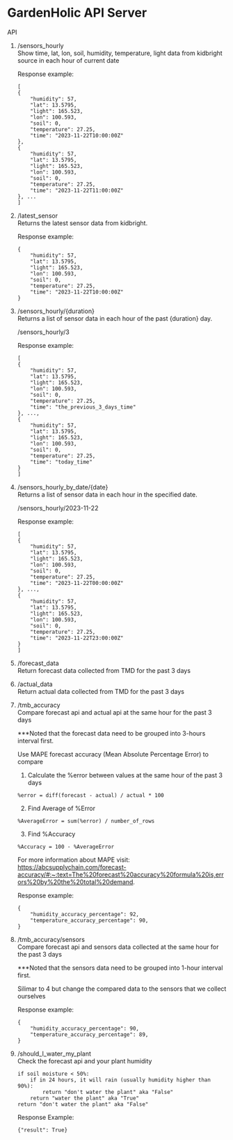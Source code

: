 GardenHolic API Server
===============

API

1. /sensors_hourly <br>
Show time, lat, lon, soil, humidity, temperature, light data from kidbright source in each hour of current date

    Response example:
    ```
    [
    {
        "humidity": 57,
        "lat": 13.5795,
        "light": 165.523,
        "lon": 100.593,
        "soil": 0,
        "temperature": 27.25,
        "time": "2023-11-22T10:00:00Z"
    },
    {
        "humidity": 57,
        "lat": 13.5795,
        "light": 165.523,
        "lon": 100.593,
        "soil": 0,
        "temperature": 27.25,
        "time": "2023-11-22T11:00:00Z"
    }, ...
    ]
    ```
2. /latest_sensor <br>
Returns the latest sensor data from kidbright.

    Response example:
    ```
    {
        "humidity": 57,
        "lat": 13.5795,
        "light": 165.523,
        "lon": 100.593,
        "soil": 0,
        "temperature": 27.25,
        "time": "2023-11-22T10:00:00Z"
    }
    ```

3. /sensors_hourly/{duration} <br>
Returns a list of sensor data in each hour of the past {duration} day.

    /sensors_hourly/3

    Response example:
    ```
    [
    {
        "humidity": 57,
        "lat": 13.5795,
        "light": 165.523,
        "lon": 100.593,
        "soil": 0,
        "temperature": 27.25,
        "time": "the_previous_3_days_time"
    }, ...,
    {
        "humidity": 57,
        "lat": 13.5795,
        "light": 165.523,
        "lon": 100.593,
        "soil": 0,
        "temperature": 27.25,
        "time": "today_time"
    }
    ]
    ```
4. /sensors_hourly_by_date/{date} <br>
Returns a list of sensor data in each hour in the specified date.

    /sensors_hourly/2023-11-22

    Response example:
    ```
    [
    {
        "humidity": 57,
        "lat": 13.5795,
        "light": 165.523,
        "lon": 100.593,
        "soil": 0,
        "temperature": 27.25,
        "time": "2023-11-22T00:00:00Z"
    }, ...,
    {
        "humidity": 57,
        "lat": 13.5795,
        "light": 165.523,
        "lon": 100.593,
        "soil": 0,
        "temperature": 27.25,
        "time": "2023-11-22T23:00:00Z"
    }
    ]
    ```
5. /forecast_data <br>
Return forecast data collected from TMD for the past 3 days

6. /actual_data <br>
Return actual data collected from TMD for the past 3 days

7. /tmb_accuracy <br>
Compare forecast api and actual api at the same hour for the past 3 days

    ***Noted that the forecast data need to be grouped into 3-hours interval first.

    Use MAPE forecast accuracy (Mean Absolute Percentage Error) to compare
    1. Calculate the %error between values at the same hour of the past 3 days
    ```
    %error = diff(forecast - actual) / actual * 100
    ```

    2. Find Average of %Error
    ```
    %AverageError = sum(%error) / number_of_rows
    ```

    3. Find %Accuracy
    ```
    %Accuracy = 100 - %AverageError
    ```
    For more information about MAPE visit: https://abcsupplychain.com/forecast-accuracy/#:~:text=The%20forecast%20accuracy%20formula%20is,errors%20by%20the%20total%20demand.


    Response example:
    ```
    {
        "humidity_accuracy_percentage": 92,
        "temperature_accuracy_percentage": 90,
    }
    ```
    
8. /tmb_accuracy/sensors <br>
Compare forecast api and sensors data collected at the same hour for the past 3 days

    ***Noted that the sensors data need to be grouped into 1-hour interval first.

    Silimar to 4 but change the compared data to the sensors that we collect ourselves

    Response example:
    ```
    {
        "humidity_accuracy_percentage": 90,
        "temperature_accuracy_percentage": 89,
    }
    ```

9. /should_I_water_my_plant <br>
Check the forecast api and your plant humidity

    ```
    if soil moisture < 50%:
        if in 24 hours, it will rain (usually humidity higher than 90%):
            return "don't water the plant" aka "False"
        return "water the plant" aka "True"
    return "don't water the plant" aka "False"
    ```

    Response Example:
    ```
    {"result": True}
    ```
